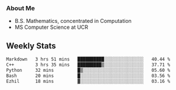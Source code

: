 ### About Me

- B.S. Mathematics, concentrated in Computation
- MS Computer Science at UCR


## Weekly Stats

<!--START_SECTION:waka-->

```txt
Markdown   3 hrs 51 mins   ██████████░░░░░░░░░░░░░░░   40.44 %
C++        3 hrs 35 mins   █████████▒░░░░░░░░░░░░░░░   37.71 %
Python     32 mins         █▒░░░░░░░░░░░░░░░░░░░░░░░   05.60 %
Bash       20 mins         █░░░░░░░░░░░░░░░░░░░░░░░░   03.56 %
Ezhil      18 mins         ▓░░░░░░░░░░░░░░░░░░░░░░░░   03.16 %
```

<!--END_SECTION:waka-->
